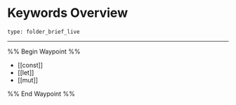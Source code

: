 # Keywords Overview
 
```ccard
type: folder_brief_live
```
 
---

%% Begin Waypoint %%
- [[const]]
- [[let]]
- [[mut]]

%% End Waypoint %%